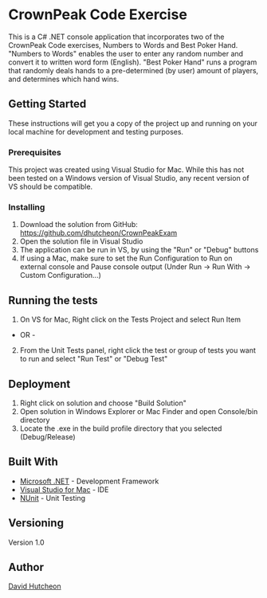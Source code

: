 # CrownPeak Code Exercise

This is a C# .NET console application that incorporates two of the CrownPeak Code exercises, Numbers to Words and Best Poker Hand. "Numbers to Words" enables the user to enter any random number and convert it to written word form (English). "Best Poker Hand" runs a program that randomly deals hands to a pre-determined (by user) amount of players, and determines which hand wins. 

## Getting Started

These instructions will get you a copy of the project up and running on your local machine for development and testing purposes.

### Prerequisites

This project was created using Visual Studio for Mac. While this has not been tested on a Windows version of Visual Studio, any recent version of VS should be compatible.

### Installing
1. Download the solution from GitHub: https://github.com/dhutcheon/CrownPeakExam
2. Open the solution file in Visual Studio
3. The application can be run in VS, by using the "Run" or "Debug" buttons
4. If using a Mac, make sure to set the Run Configuration to Run on external console and Pause console output (Under Run -> Run With -> Custom Configuration...)

## Running the tests

1. On VS for Mac, Right click on the Tests Project and select Run Item
- OR -
2. From the Unit Tests panel, right click the test or group of tests you want to run and select "Run Test" or "Debug Test"

## Deployment

1. Right click on solution and choose "Build Solution" 
2. Open solution in Windows Explorer or Mac Finder and open Console/bin directory
3. Locate the .exe in the build profile directory that you selected (Debug/Release)

## Built With

* [Microsoft .NET](https://www.microsoft.com/net) - Development Framework
* [Visual Studio for Mac](https://www.visualstudio.com/vs/visual-studio-mac/) - IDE
* [NUnit](https://www.nunit.org/) - Unit Testing

## Versioning

Version 1.0

## Author

[David Hutcheon](https://github.com/dhutcheon/)
